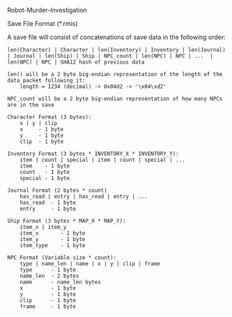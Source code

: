 Robot-Murder-Investigation

Save File Format (*.rmis)

A save file will consist of concatenations of save data in the following order:

    len(Character) | Character | len(Inventory) | Inventory | len(Journal) | Journal | len(Ship) | Ship | NPC_count | len(NPC) | NPC | ...  | len(NPC) | NPC | SHA12 hash of previous data

    len() will be a 2 byte big-endian representation of the length of the data packet following it:
        length = 1234 (decimal) -> 0x04d2 -> '\x04\xd2'

    NPC_count will be a 2 byte big-endian representation of how many NPCs are in the save

    Character Format (3 bytes):
        x | y | clip
        x     - 1 byte
        y     - 1 byte
        clip  - 1 byte

    Inventory Format (3 bytes * INVENTORY_X * INVENTORY_Y):
        item | count | special | item | count | special | ...
        item    - 1 byte
        count   - 1 byte
        special - 1 byte

    Journal Format (2 bytes * count)
        has_read | entry | has_read | entry | ...
        has_read  - 1 byte
        entry     - 1 byte

    Ship Format (3 bytes * MAP_X * MAP_Y):
        item_x | item_y
        item_x       - 1 byte
        item_y       - 1 byte
        item_type    - 1 byte

    NPC Format (Variable size * count):
        type | name_len | name | x | y | clip | frame
        type      - 1 byte
        name_len  - 2 bytes
        name      - name_len bytes
        x         - 1 byte
        y         - 1 byte
        clip      - 1 byte
        frame     - 1 byte
